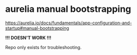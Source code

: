 # aurelia manual bootstrapping

https://aurelia.io/docs/fundamentals/app-configuration-and-startup#manual-bootstrapping

**!!! DOESN'T WORK !!!**

Repo only exists for troubleshooting. 
